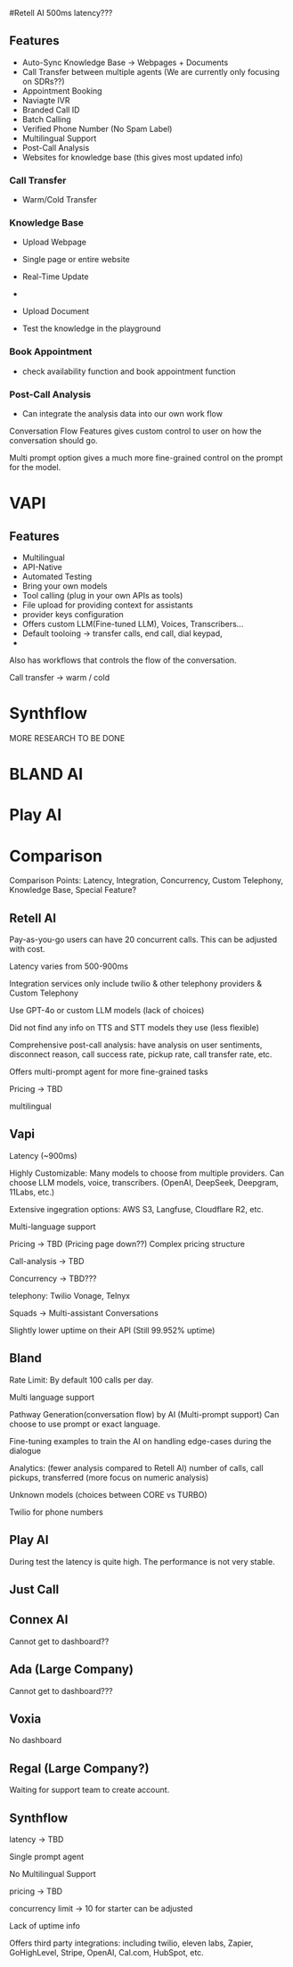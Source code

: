 #Retell AI
500ms latency???
## Features
- Auto-Sync Knowledge Base -> Webpages + Documents
- Call Transfer between multiple agents (We are currently only focusing on SDRs??)
- Appointment Booking
- Naviagte IVR
- Branded Call ID
- Batch Calling
- Verified Phone Number (No Spam Label)
- Multilingual Support
- Post-Call Analysis
- Websites for knowledge base (this gives most updated info)

### Call Transfer
- Warm/Cold Transfer

### Knowledge Base
- Upload Webpage 
 - Single page or entire website
 - Real-Time Update
 - 
- Upload Document

- Test the knowledge in the playground

### Book Appointment
- check availability function and book appointment function 

### Post-Call Analysis
- Can integrate the analysis data into our own work flow


Conversation Flow Features gives custom control to user on how the conversation should go. 


Multi prompt option gives a much more fine-grained control on the prompt for the model.





# VAPI
## Features
- Multilingual
- API-Native
- Automated Testing
- Bring your own models
- Tool calling (plug in your own APIs as tools)
- File upload for providing context for assistants
- provider keys configuration 
- Offers custom LLM(Fine-tuned LLM), Voices, Transcribers...
- Default tooloing -> transfer calls, end call, dial keypad,  
- 
Also has workflows that controls the flow of the conversation.


Call transfer -> warm / cold


# Synthflow

MORE RESEARCH TO BE DONE

# BLAND AI

# Play AI





# Comparison

Comparison Points: Latency, Integration, Concurrency, Custom Telephony, Knowledge Base, Special Feature? 

## Retell AI

Pay-as-you-go users can have 20 concurrent calls. This can be adjusted with cost.

Latency varies from 500-900ms

Integration services only include twilio & other telephony providers & Custom Telephony

Use GPT-4o or custom LLM models (lack of choices)

Did not find any info on TTS and STT models they use (less flexible)

Comprehensive post-call analysis: have analysis on user sentiments, disconnect reason, call success rate, pickup rate, call transfer rate, etc.

Offers multi-prompt agent for more fine-grained tasks

Pricing -> TBD

multilingual


## Vapi

Latency (~900ms)

Highly Customizable: Many models to choose from multiple providers. Can choose LLM models, voice, transcribers. (OpenAI, DeepSeek, Deepgram, 11Labs, etc.)

Extensive ingegration options: AWS S3, Langfuse, Cloudflare R2, etc.

Multi-language support

Pricing -> TBD (Pricing page down??) Complex pricing structure
 
Call-analysis -> TBD

Concurrency -> TBD???

telephony: Twilio Vonage, Telnyx

Squads -> Multi-assistant Conversations

Slightly lower uptime on their API (Still 99.952% uptime)



## Bland

Rate Limit: By default 100 calls per day. 

Multi language support

Pathway Generation(conversation flow) by AI (Multi-prompt support) Can choose to use prompt or exact language.

Fine-tuning examples to train the AI on handling edge-cases during the dialogue

Analytics: (fewer analysis compared to Retell AI) number of calls, call pickups, transferred (more focus on numeric analysis)

Unknown models (choices between CORE vs TURBO)

Twilio for phone numbers



## Play AI

During test the latency is quite high. The performance is not very stable.



## Just Call


## Connex AI 

Cannot get to dashboard??


## Ada (Large Company)

Cannot get to dashboard???

## Voxia

No dashboard


## Regal (Large Company?)


Waiting for support team to create account.









## Synthflow

latency -> TBD

Single prompt agent

No Multilingual Support

pricing -> TBD

concurrency limit -> 10 for starter can be adjusted

Lack of uptime info

Offers third party integrations: including twilio, eleven labs, Zapier, GoHighLevel, Stripe, OpenAI, Cal.com, HubSpot, etc.






